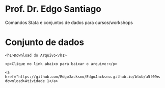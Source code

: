 # Prof. Dr. Edgo Santiago
Comandos Stata e conjuntos de dados para cursos/workshops

# Conjunto de dados

<!DOCTYPE html>
<html lang="pt-br">
<head>
    <meta charset="UTF-8">
    <meta name="viewport" content="width=device-width, initial-scale=1.0">
    <title>Página de Download</title>
</head>
<body>

    <h1>Download do Arquivo</h1>

    <p>Clique no link abaixo para baixar o arquivo:</p>
    
    <a href="https://github.com/EdgoJacksno/EdgoJacksno.github.io/blob/a5f09ea31267b8269a5ed32b7416ab268be67d68/Atividade%201.dta" download>Atividade 1</a>

</body>
</html>
